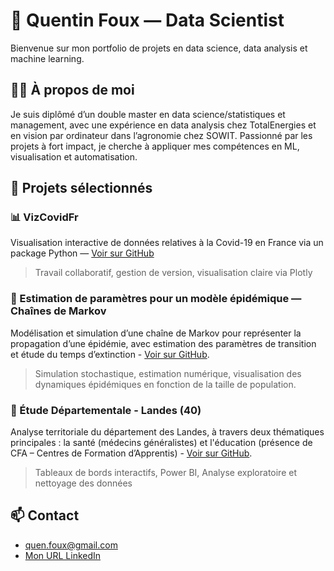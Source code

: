 # 👋 Quentin Foux — Data Scientist

Bienvenue sur mon portfolio de projets en data science, data analysis et machine learning.

## 👨‍💻 À propos de moi
Je suis diplômé d’un double master en data science/statistiques et management, avec une expérience en data analysis chez TotalEnergies et en vision par ordinateur dans l’agronomie chez SOWIT. Passionné par les projets à fort impact, je cherche à appliquer mes compétences en ML, visualisation et automatisation.

## 🧠 Projets sélectionnés

### 📊 VizCovidFr  
Visualisation interactive de données relatives à la Covid-19 en France via un package Python — [Voir sur GitHub](https://github.com/quentinfoux/vizcovidfr)  
> Travail collaboratif, gestion de version, visualisation claire via Plotly

### 🦠 Estimation de paramètres pour un modèle épidémique — Chaînes de Markov
Modélisation et simulation d’une chaîne de Markov pour représenter la propagation d’une épidémie, avec estimation des paramètres de transition et étude du temps d’extinction - [Voir sur GitHub](https://github.com/quentinfoux/EpidemioSimu).
> Simulation stochastique, estimation numérique, visualisation des dynamiques épidémiques en fonction de la taille de population.

### 🌾 Étude Départementale - Landes (40)
Analyse territoriale du département des Landes, à travers deux thématiques principales : la santé (médecins généralistes) et l'éducation (présence de CFA – Centres de Formation d’Apprentis) - [Voir sur GitHub](https://github.com/quentinfoux/Etude_Departement_Landes).
> Tableaux de bords interactifs, Power BI, Analyse exploratoire et nettoyage des données

## 📫 Contact  
- quen.foux@gmail.com  
- [Mon URL LinkedIn](https://www.linkedin.com/in/quentin-foux-061484218/)
